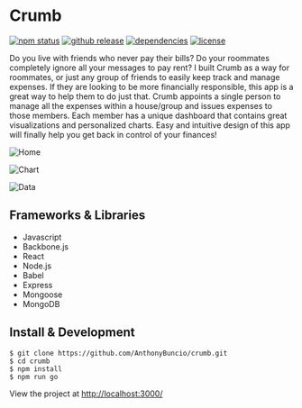 # Crumb

[![npm status](https://img.shields.io/npm/v/npm.svg)](https://img.shields.io/npm/v/npm.svg)
[![github release](https://img.shields.io/github/release/qubyte/rubidium.svg)](https://img.shields.io/github/release/qubyte/rubidium.svg)
[![dependencies](https://img.shields.io/david/expressjs/express.svg)](https://img.shields.io/david/expressjs/express.svg)
[![license](https://img.shields.io/npm/l/express.svg)](https://img.shields.io/npm/l/express.svg)

Do you live with friends who never pay their bills? Do your roommates completely ignore all your messages to pay rent? I built Crumb as a way for roommates, or just any group of friends to easily keep track and manage expenses. If they are looking to be more financially responsible, this app is a great way to help them to do just that. Crumb appoints a single person to manage all the expenses within a house/group and issues expenses to those members. Each member has a unique dashboard that contains great visualizations and personalized charts. Easy and intuitive design of this app will finally help you get back in control of your finances!

![Home](https://farm5.staticflickr.com/4170/33879017544_780a35e390_z.jpg)

![Chart](https://farm5.staticflickr.com/4184/34599395281_8b4bf7c1dc_z.jpg)

![Data](https://farm5.staticflickr.com/4188/33921296943_3468774a77_z.jpg)

## Frameworks & Libraries

-   Javascript
-   Backbone.js
-   React
-   Node.js
-   Babel
-   Express
-   Mongoose
-   MongoDB

## Install & Development

```
$ git clone https://github.com/AnthonyBuncio/crumb.git
$ cd crumb
$ npm install
$ npm run go
```

View the project at <a href="http://localhost:3000/">http://localhost:3000/<a/>
